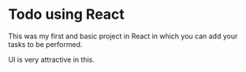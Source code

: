 # Todo using React 

This was my first and basic project in React in which you can add your tasks to be performed.   

UI is very attractive in this.


     



























 


   
  





 




 





 



 




 














 



















































































